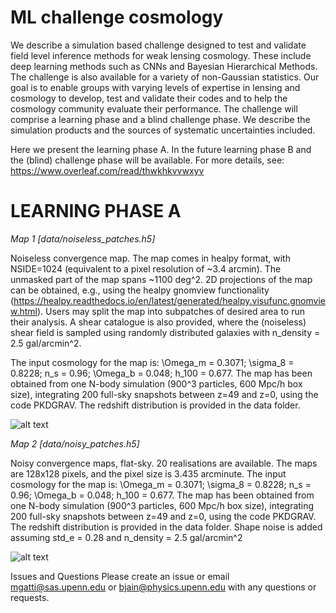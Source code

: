# ML challenge cosmology

We describe  a simulation based challenge designed to test and validate field level inference methods for weak lensing cosmology. These include deep learning methods such as CNNs and Bayesian Hierarchical Methods. The challenge is also available for a variety of non-Gaussian statistics. Our goal is to enable groups with varying levels of expertise in lensing and cosmology to develop, test and validate their codes and to help the cosmology community  evaluate their performance. The challenge will comprise a learning phase and a blind challenge phase. We describe the simulation products and the sources of systematic uncertainties included. 

 Here we present the learning phase A. In the future learning phase B  and the (blind) challenge phase will be available. For more details, see: https://www.overleaf.com/read/thwkhkvvwxyv

# LEARNING PHASE A

*Map 1 [data/noiseless_patches.h5]*

Noiseless convergence map. The map comes in healpy format, with NSIDE=1024 (equivalent to a pixel resolution of ~3.4 arcmin).  The unmasked part of the map spans ~1100 deg^2. 2D projections of the map can be obtained, e.g., using the healpy gnomview functionality (https://healpy.readthedocs.io/en/latest/generated/healpy.visufunc.gnomview.html). Users may split the map into subpatches of desired area to run their analysis. A shear catalogue is also provided, where the (noiseless) shear field is sampled using randomly distributed galaxies with n_density = 2.5 gal/arcmin^2.

The input cosmology for the map is: \Omega_m = 0.3071; \sigma_8 = 0.8228;  n_s = 0.96; \Omega_b = 0.048; h_100 = 0.677. The map has been obtained from one N-body simulation (900^3 particles, 600 Mpc/h box size), integrating 200 full-sky snapshots between z=49 and z=0, using the code PKDGRAV. The redshift distribution is provided in the data folder.

![alt text](https://github.com/mgatti29/ML_challenge_cosmology/blob/main/data/figures/noiseless_k.png?raw=true)


*Map 2 [data/noisy_patches.h5]*

Noisy convergence maps, flat-sky. 20 realisations are available. The maps are 128x128 pixels, and the pixel size is 3.435 arcminute. The input cosmology for the map is: \Omega_m = 0.3071; \sigma_8 = 0.8228;  n_s = 0.96; \Omega_b = 0.048; h_100 = 0.677. The map has been obtained from one N-body simulation (900^3 particles, 600 Mpc/h box size), integrating 200 full-sky snapshots between z=49 and z=0, using the code PKDGRAV. The redshift distribution is provided in the data folder. Shape noise is added assuming std_e = 0.28 and n_density = 2.5 gal/arcmin^2


![alt text](https://github.com/mgatti29/ML_challenge_cosmology/blob/main/data/figures/noisy_k.png?raw=true)


Issues and Questions
Please create an issue or email mgatti@sas.upenn.edu or bjain@physics.upenn.edu with any questions or requests.
